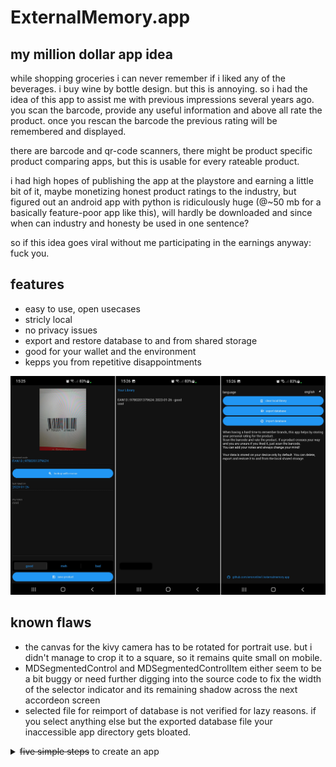 # ExternalMemory.app
## my million dollar app idea

while shopping groceries i can never remember if i liked any of the beverages. i buy wine by bottle design. but this is annoying. so i had the idea of this app to assist me with previous impressions several years ago. you scan the barcode, provide any useful information and above all rate the product. once you rescan the barcode the previous rating will be remembered and displayed.

there are barcode and qr-code scanners, there might be product specific product comparing apps, but this is usable for every rateable product.

i had high hopes of publishing the app at the playstore and earning a little bit of it, maybe monetizing honest product ratings to the industry, but figured out an android app with python is ridiculously huge (@~50 mb for a basically feature-poor app like this), will hardly be downloaded and since when can industry and honesty be used in one sentence?

so if this idea goes viral without me participating in the earnings anyway: fuck you.

## features
* easy to use, open usecases
* stricly local
* no privacy issues
* export and restore database to and from shared storage
* good for your wallet and the environment
* kepps you from repetitive disappointments

![three screens](/images/screenshots.png)

## known flaws

* the canvas for the kivy camera has to be rotated for portrait use. but i didn't manage to crop it to a square, so it remains quite small on mobile.
* MDSegmentedControl and MDSegmentedControlItem either seem to be a bit buggy or need further digging into the source code to fix the width of the selector indicator and its remaining shadow across the next accordeon screen
* selected file for reimport of database is not verified for lazy reasons. if you select anything else but the exported database file your inaccessible app directory gets bloated.

<details>
<summary><strike>five simple steps</strike> to create an app</summary>

i imagine for most of you this is easy-peasy but trying to create this android app was a hell of a ride.

i don't know java and am still not willing to learn it. instead i wanted to rely an things i know. **boy, have i been naive!**

i still don't consider it bad to create an app with python for an amateur. but there were so much new things to learn i almost might as well have started learning a new language.

### framework
it took me at least a handful attempts to get in touch with [kivy][0] and it took me a while to figure out i had to run it in a virtual environment having to reinstall all necessary modules. the first somewhat running python-version came without the kv-language but i quickly figured out that this would be way messier in the end.
i found the documentation hard to comprehend but after a while it started to make sense. well, at least it worked somehow. on my pc.

### setting up the compiler environment - wtf?
so how about compiling? i have a windows only machine for several reasons and am totally fine with that. but buildozer for kivy needs a linux environment.
with absolutely no experience with unix systems i installed wsl, because why should i do another failing attempt in installing a linux distro that either does not work for me as my daily driver or isn't used later on anyway? and for compiling a cli-only system should absolutely suffice.
sure, as a virtual system python unsurprisingly required the installation of all my regular used modules another time. but that was only my first error message.
then i [installed buildozer][1]. with updating my .bashrc i had my first encounter with nano.
after [installing adb][2] on both, the host win10-system and the wsl, i tried to run buildozer. of course it was not that easy.
at some point i figured out that a connected android device might be needed. so i [checked adb devices][3] on both platforms.
after some failed attempts on the wsl i realized both platforms had different versions although both were a fresh installation from the same day.
so i had to find out how to obtain, [reinstall or rather overwrite adb on linux][4].

quite a bad feeling to look up every command like ls, mkdir, rm, rmdir, random sudo commands because i don't know shit about linux system structure.

the first attempt took a lot of time to download several libraries. it ran about half an hour before exiting with a ["missing am_iconv macro" error][5].
the second attempt exited with an error because i had one dependent module name wrong within the .spec-file
the third attempt was a somewhat successful build. beside the app quitting right after launch. so back to the drawing board.

i got errors stating android doesn't like 64bit architecture from modules with buildozers default settings for android.arch with armeabi_v7a.
arm64_v8a did't do the trick either.
several attempts to refactor everything to avoid opencv, using kivys camera (and it's inbuild cv) failed miserably.

as it turned out i tried to import the pc version of opencv with opencv-python instead of just opencv.
which requires [android sdk tools revision 14+][6], [cmake][7] and [android-ndk][8] as stated [here][9].

i lost passion and paused the project for a few months to concentrate on other projects. the last build installed the app on the phone but it would close itself on the spot as stated before. i had a hard time coming back. in the meantime i had upgraded to win11 and there might have been one or another upgrade to libraries. also i forgot everything learned previously about linux.

initially i researched for known issues with buildozer and opencv. one of the results contained the same error output as the repeated build-attempt: opencv required sdk tools rev 14, which was already satisfied. a closer look at search results got me to [this list][10]. after following all of the steps except the installation of android-studio (for snap install was not supported on wsl) a deletion of the .buildozer-directory and reinitialisation of the project was necessary for the update of the python-for-android-package with in the meantime required aap had not reached this place. running wsl in administrator mode finally resolved permission errors while downloading required packages and modules.

noteworthy might be that buildozer satisfied python 3.8.9 (most probably due to requirements) while the the installation of python3 declared no newer version than 3.6.8 would be available. whatever that means.

another long build later... (╯°□°）╯︵ ┻━┻

`adb logcat -d` showed *ImportError: ... cv2 is for EM_X86_64 (62) instead of EM_AARCH64 (183)* - had i repated the wrong requirement for opencv? after a change from opencv-python i suddenly got errors regarding unexpected numpy argument types. 

an upgrade of numpy was not possible for whatever reason, so i manually declared the latest version within the p4a-numpy-recipe. which lead to a successful build but the same error as before.


![you can hear this image](/images/ninemonthslater.png)

after having managed to successfully compile [my first running kivy-android-apk][11] i touched this again. in the meantime all of the setup-progress might have been overhauled for [this youtube-video][12] did indeed explain every step to compile a basic app (that doesn't need any permissions) - so half of my experiences were outdated.

in fact i did reset my wsl, reinstalled and didn't mind setting up a python environment with modules and dependencies at all. i did coding and testing on windows, copied the files to the ubuntu-wsl-directory and at least the buildozer worked in general. 

newly inspired and in hope time had developed python-for-android and its siblings in my favour i rewrote everything from scratch using kivyMD and storing by sqlite to the point where the application stood before: ui, detection of codes, storing, recognizing and some basic settings. on pc it worked as expected.

with my experiences in android permissions the next build was promising. permissions requested. no immediate shutdowns. ui displayed. 

![at least some progress](/images/itssomething.jpg)

still the camera wouldn't start streaming. in the meantime others had developed [similar questions][13], so i figured out opencv to be still problematic on android. on the other hand i had success trying kivys camera another time. hooray.

once the core features were working i omitted cloud synchronization in favour of exporting and importing the database file to the shared storage. more privacy, backup option and no hassle developing a clever synchronization algorithm while having a covid19-induced fever. still challenging enough. spend a good amount of time meddling around with plyer-filechooser and kivymd-filechooser which both had unexpected failures until i realized androidstorage4kivy has a chooser as well, and i need the module in either case. 


### most used terminal commands
* `buildozer android clean` after changes to the buildozer.spec-file
* `buildozer -v android debug` executes for recompiling even without connected device
* `adb logcat -s "python"` lists python related log entries only 

</details>


[0]: https://kivy.org/doc/stable/gettingstarted/installation.html
[1]: https://github.com/kivy/buildozer
[2]: https://www.xda-developers.com/install-adb-windows-macos-linux/
[3]: https://github.com/RobertFlatt/Android-for-Python/tree/main/Android-for-Python-Users#requirements
[4]: https://stackoverflow.com/questions/55634367/install-specific-adb-version-on-linux
[5]: https://github.com/FreeTDS/freetds/issues/172
[6]: https://gist.github.com/steveclarke/d988d89e8cdf51a8a5766d69ecb07e7b
[7]: https://graspingtech.com/upgrade-cmake/
[8]: https://stackoverflow.com/questions/26967722/how-to-install-android-ndk-in-linux
[9]: https://forum.opencv.org/t/run-samples-of-open-cv-in-android-studio/453/7
[10]: https://stackoverflow.com/questions/62582772/android-sdk-tools-opencv-requires-android-sdk-tools-revision-14-or-newer
[11]: https://github.com/erroronline1/customersurvey.py
[12]: https://www.youtube.com/watch?v=VsTaM057rdc
[13]: https://stackoverflow.com/questions/61122285/kivy-camera-application-with-opencv-in-android-shows-black-screen#answer-67061962